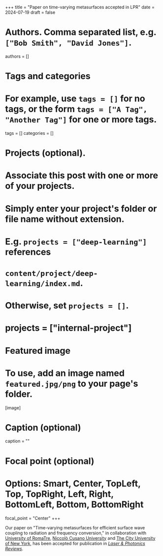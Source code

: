 +++
title = "Paper on time-varying metasurfaces  accepted in LPR"
date = 2024-07-19
draft = false

# Authors. Comma separated list, e.g. `["Bob Smith", "David Jones"]`.
authors = []

# Tags and categories
# For example, use `tags = []` for no tags, or the form `tags = ["A Tag", "Another Tag"]` for one or more tags.
tags = []
categories = []

# Projects (optional).
#   Associate this post with one or more of your projects.
#   Simply enter your project's folder or file name without extension.
#   E.g. `projects = ["deep-learning"]` references 
#   `content/project/deep-learning/index.md`.
#   Otherwise, set `projects = []`.
# projects = ["internal-project"]

# Featured image
# To use, add an image named `featured.jpg/png` to your page's folder. 
[image]
  # Caption (optional)
  caption = ""

  # Focal point (optional)
  # Options: Smart, Center, TopLeft, Top, TopRight, Left, Right, BottomLeft, Bottom, BottomRight
  focal_point = "Center"
+++

Our paper on "Time-varying metasurfaces for efficient surface wave coupling to radiation and frequency conversion,"
in collaboration with [University of RomaTre](https://www.uniroma3.it/en/), [Niccolò Cusano University](https://www.unicusano.it/en/) and [The City University of New York](https://www.cuny.edu),
has been accepted for publication in [*Laser & Photonics Reviews*](https://onlinelibrary.wiley.com/journal/18638899).
